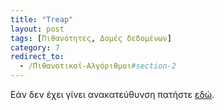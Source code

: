 ```yaml
---
title: "Treap"
layout: post
tags: [Πιθανότητες, Δομές δεδομένων]
category: 7
redirect_to:
  - /Πιθανοτικοί-Αλγόριθμοι#section-2
---
```


Εάν δεν έχει γίνει ανακατεύθυνση πατήστε [εδώ](/Πιθανοτικοί-Αλγόριθμοι#section-2).
